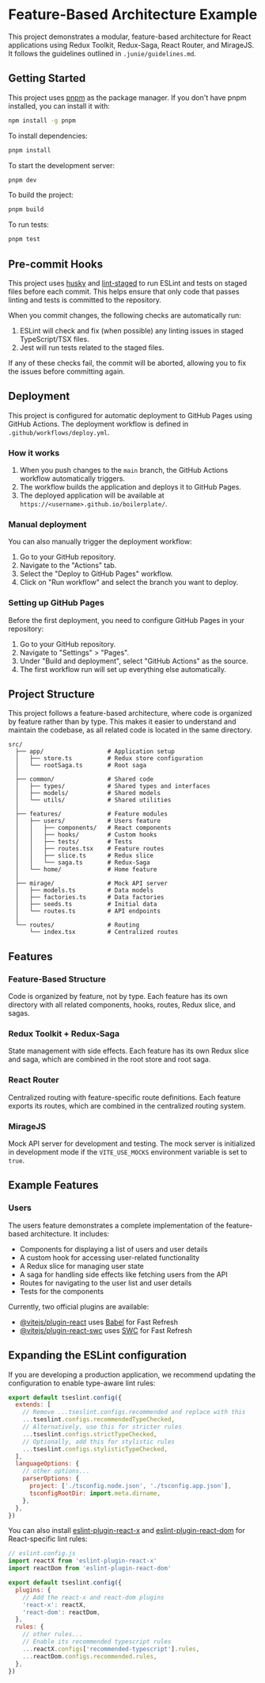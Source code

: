 # Feature-Based Architecture Example

This project demonstrates a modular, feature-based architecture for React applications using Redux Toolkit, Redux-Saga, React Router, and MirageJS. It follows the guidelines outlined in `.junie/guidelines.md`.

## Getting Started

This project uses [pnpm](https://pnpm.io/) as the package manager. If you don't have pnpm installed, you can install it with:

```bash
npm install -g pnpm
```

To install dependencies:

```bash
pnpm install
```

To start the development server:

```bash
pnpm dev
```

To build the project:

```bash
pnpm build
```

To run tests:

```bash
pnpm test
```

## Pre-commit Hooks

This project uses [husky](https://typicode.github.io/husky/) and [lint-staged](https://github.com/okonet/lint-staged) to run ESLint and tests on staged files before each commit. This helps ensure that only code that passes linting and tests is committed to the repository.

When you commit changes, the following checks are automatically run:

1. ESLint will check and fix (when possible) any linting issues in staged TypeScript/TSX files.
2. Jest will run tests related to the staged files.

If any of these checks fail, the commit will be aborted, allowing you to fix the issues before committing again.

## Deployment

This project is configured for automatic deployment to GitHub Pages using GitHub Actions. The deployment workflow is defined in `.github/workflows/deploy.yml`.

### How it works

1. When you push changes to the `main` branch, the GitHub Actions workflow automatically triggers.
2. The workflow builds the application and deploys it to GitHub Pages.
3. The deployed application will be available at `https://<username>.github.io/boilerplate/`.

### Manual deployment

You can also manually trigger the deployment workflow:

1. Go to your GitHub repository.
2. Navigate to the "Actions" tab.
3. Select the "Deploy to GitHub Pages" workflow.
4. Click on "Run workflow" and select the branch you want to deploy.

### Setting up GitHub Pages

Before the first deployment, you need to configure GitHub Pages in your repository:

1. Go to your GitHub repository.
2. Navigate to "Settings" > "Pages".
3. Under "Build and deployment", select "GitHub Actions" as the source.
4. The first workflow run will set up everything else automatically.

## Project Structure

This project follows a feature-based architecture, where code is organized by feature rather than by type. This makes it easier to understand and maintain the codebase, as all related code is located in the same directory.

```
src/
  ├── app/                  # Application setup
  │   ├── store.ts          # Redux store configuration
  │   └── rootSaga.ts       # Root saga
  │
  ├── common/               # Shared code
  │   ├── types/            # Shared types and interfaces
  │   ├── models/           # Shared models
  │   └── utils/            # Shared utilities
  │
  ├── features/             # Feature modules
  │   ├── users/            # Users feature
  │   │   ├── components/   # React components
  │   │   ├── hooks/        # Custom hooks
  │   │   ├── tests/        # Tests
  │   │   ├── routes.tsx    # Feature routes
  │   │   ├── slice.ts      # Redux slice
  │   │   └── saga.ts       # Redux-Saga
  │   └── home/             # Home feature
  │
  ├── mirage/               # Mock API server
  │   ├── models.ts         # Data models
  │   ├── factories.ts      # Data factories
  │   ├── seeds.ts          # Initial data
  │   └── routes.ts         # API endpoints
  │
  └── routes/               # Routing
      └── index.tsx         # Centralized routes
```

## Features

### Feature-Based Structure
Code is organized by feature, not by type. Each feature has its own directory with all related components, hooks, routes, Redux slice, and sagas.

### Redux Toolkit + Redux-Saga
State management with side effects. Each feature has its own Redux slice and saga, which are combined in the root store and root saga.

### React Router
Centralized routing with feature-specific route definitions. Each feature exports its routes, which are combined in the centralized routing system.

### MirageJS
Mock API server for development and testing. The mock server is initialized in development mode if the `VITE_USE_MOCKS` environment variable is set to `true`.

## Example Features

### Users
The users feature demonstrates a complete implementation of the feature-based architecture. It includes:

- Components for displaying a list of users and user details
- A custom hook for accessing user-related functionality
- A Redux slice for managing user state
- A saga for handling side effects like fetching users from the API
- Routes for navigating to the user list and user details
- Tests for the components

Currently, two official plugins are available:

- [@vitejs/plugin-react](https://github.com/vitejs/vite-plugin-react/blob/main/packages/plugin-react) uses [Babel](https://babeljs.io/) for Fast Refresh
- [@vitejs/plugin-react-swc](https://github.com/vitejs/vite-plugin-react/blob/main/packages/plugin-react-swc) uses [SWC](https://swc.rs/) for Fast Refresh

## Expanding the ESLint configuration

If you are developing a production application, we recommend updating the configuration to enable type-aware lint rules:

```js
export default tseslint.config({
  extends: [
    // Remove ...tseslint.configs.recommended and replace with this
    ...tseslint.configs.recommendedTypeChecked,
    // Alternatively, use this for stricter rules
    ...tseslint.configs.strictTypeChecked,
    // Optionally, add this for stylistic rules
    ...tseslint.configs.stylisticTypeChecked,
  ],
  languageOptions: {
    // other options...
    parserOptions: {
      project: ['./tsconfig.node.json', './tsconfig.app.json'],
      tsconfigRootDir: import.meta.dirname,
    },
  },
})
```

You can also install [eslint-plugin-react-x](https://github.com/Rel1cx/eslint-react/tree/main/packages/plugins/eslint-plugin-react-x) and [eslint-plugin-react-dom](https://github.com/Rel1cx/eslint-react/tree/main/packages/plugins/eslint-plugin-react-dom) for React-specific lint rules:

```js
// eslint.config.js
import reactX from 'eslint-plugin-react-x'
import reactDom from 'eslint-plugin-react-dom'

export default tseslint.config({
  plugins: {
    // Add the react-x and react-dom plugins
    'react-x': reactX,
    'react-dom': reactDom,
  },
  rules: {
    // other rules...
    // Enable its recommended typescript rules
    ...reactX.configs['recommended-typescript'].rules,
    ...reactDom.configs.recommended.rules,
  },
})
```
